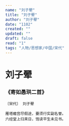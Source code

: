 ```yaml
---
name: "刘子翚"
title: "刘子翚"
author: "刘子翚"
date: "1102"
created: ""
updated: ""
draft: false
read: "1"
tags: "人物/思想家/中国/宋代"
---
```


# 刘子翚

### 《寄如愚珙二首》

```
〔宋代〕 刘子翚

雁塔蟾宫尽假途，要须行实副名誉。
六经堂上归来日，饱读平生未见书。
```
